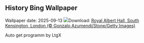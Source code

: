 ## History Bing Wallpaper
Wallpaper date: 2025-09-13
![](https://www.bing.com/th?id=OHR.PromsNight2025_EN-GB2154998430_UHD.jpg&w=1000)Download: [Royal Albert Hall, South Kensington, London (© Gonzalo Azumendi/Stone/Getty Images)](https://www.bing.com/th?id=OHR.PromsNight2025_EN-GB2154998430_UHD.jpg)

Auto get programm by LtgX
